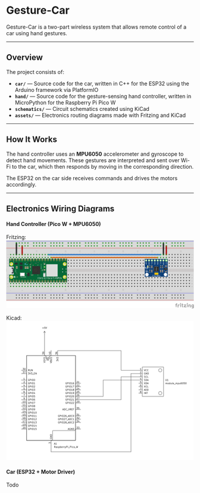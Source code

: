 # Gesture-Car

Gesture-Car is a two-part wireless system that allows remote control of a car using hand gestures.

---

## Overview

The project consists of:

- **`car/`** — Source code for the car, written in C++ for the ESP32 using the Arduino framework via PlatformIO
- **`hand/`** — Source code for the gesture-sensing hand controller, written in MicroPython for the Raspberry Pi Pico W
- **`schematics/`** — Circuit schematics created using KiCad
- **`assets/`** — Electronics routing diagrams made with Fritzing and KiCad

---

## How It Works

The hand controller uses an **MPU6050** accelerometer and gyroscope to detect hand movements.
These gestures are interpreted and sent over Wi-Fi to the car, which then responds by moving in the corresponding direction.

The ESP32 on the car side receives commands and drives the motors accordingly.

---
## Electronics Wiring Diagrams

#### Hand Controller (Pico W + MPU6050)

Fritzing:
![Hand Controller Wiring](assets/fritzing_hand.png)

Kicad:
![Hand Controller Wiring](assets/kicad_hand.png)


#### Car (ESP32 + Motor Driver)

Todo
